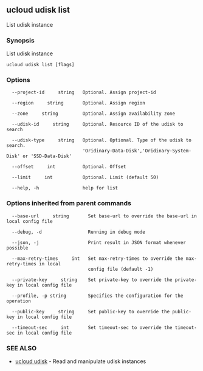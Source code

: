 ## ucloud udisk list

List udisk instance

### Synopsis

List udisk instance

```
ucloud udisk list [flags]
```

### Options

```
  --project-id     string   Optional. Assign project-id 

  --region     string       Optional. Assign region 

  --zone     string         Optional. Assign availability zone 

  --udisk-id     string     Optional. Resource ID of the udisk to search 

  --udisk-type     string   Optional. Optional. Type of the udisk to search.
                            'Oridinary-Data-Disk','Oridinary-System-Disk' or 'SSD-Data-Disk' 

  --offset     int          Optional. Offset 

  --limit     int           Optional. Limit (default 50) 

  --help, -h                help for list 

```

### Options inherited from parent commands

```
  --base-url     string       Set base-url to override the base-url in local config file 

  --debug, -d                 Running in debug mode 

  --json, -j                  Print result in JSON format whenever possible 

  --max-retry-times     int   Set max-retry-times to override the max-retry-times in local
                              config file (default -1) 

  --private-key     string    Set private-key to override the private-key in local config file 

  --profile, -p string        Specifies the configuration for the operation 

  --public-key     string     Set public-key to override the public-key in local config file 

  --timeout-sec     int       Set timeout-sec to override the timeout-sec in local config file 

```

### SEE ALSO

* [ucloud udisk](cli/cmd/ucloud/udisk)	 - Read and manipulate udisk instances

